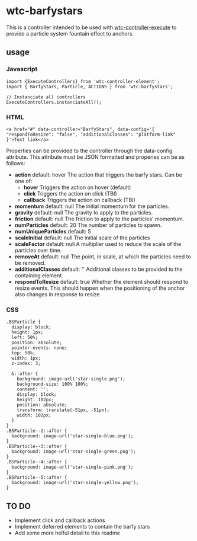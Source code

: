 # wtc-barfystars
This is a controller intended to be used with [wtc-controller-execute](https://github.com/wethegit/wtc-controller-execute) to provide a particle system fountain effect to anchors.

## usage
### Javascript
```
import {ExecuteControllers} from 'wtc-controller-element';
import { BarfyStars, Particle, ACTIONS } from 'wtc-barfystars';

// Instanciate all controllers
ExecuteControllers.instanciateAll();
```

### HTML
```
<a href="#" data-controller="BarfyStars", data-config='{ "respondToResize": "false", "additionalClasses": "platform-link" }'>Text link</a>
```

Properties can be provided to the controller through the data-config attribute. This attribute must be JSON formatted and properies can be as follows:
- **action** default: hover
  The action that triggers the barfy stars.
  Can be one of:
  - **hover** Triggers the action on hover (default)
  - **click** Triggers the action on click (TBI)
  - **callback** Triggers the action on callback (TBI)
- **momentum** default: null
  The initial momentum for the particles.
- **gravity** default: null
  The gravity to apply to the particles.
- **friction** default: null
  The friction to apply to the particles' momentum.
- **numParticles** default: 20
  The number of particles to spawn.
- **numUniqueParticles** default: 5
- **scaleInitial** default: null
  The initial scale of the particles
- **scaleFactor** default: null
  A multiplier used to reduce the scale of the particles over time.
- **removeAt** default: null
  The point, in scale, at which the particles need to be removed.
- **additionalClasses** default: ''
  Additional classes to be provided to the containing element.
- **respondToResize** default: true
  Whether the element should respond to resize events. This should happen when the positioning of the anchor also changes in response to resize

### CSS
```
.BSParticle {
  display: block;
  height: 1px;
  left: 50%;
  position: absolute;
  pointer-events: none;
  top: 50%;
  width: 1px;
  z-index: 3;

  &::after {
    background: image-url('star-single.png');
    background-size: 100% 100%;
    content: '';
    display: block;
    height: 102px;
    position: absolute;
    transform: translate(-51px, -51px);
    width: 102px;
  }
}
.BSParticle--2::after {
  background: image-url('star-single-blue.png');
}
.BSParticle--3::after {
  background: image-url('star-single-green.png');
}
.BSParticle--4::after {
  background: image-url('star-single-pink.png');
}
.BSParticle--5::after {
  background: image-url('star-single-yellow.png');
}
```

## TO DO
- Implement click and callback actions
- Implement deferred elements to contain the barfy stars
- Add some more helful detail to this readme